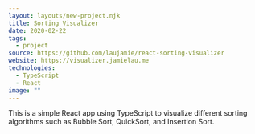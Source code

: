 ```yaml
---
layout: layouts/new-project.njk
title: Sorting Visualizer
date: 2020-02-22
tags:
  - project
source: https://github.com/laujamie/react-sorting-visualizer
website: https://visualizer.jamielau.me
technologies:
  - TypeScript
  - React
image: ""
---
```


This is a simple React app using TypeScript to visualize different sorting algorithms such as Bubble Sort, QuickSort, and Insertion Sort.
